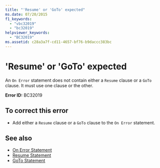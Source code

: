 ```yaml
---
title: "'Resume' or 'GoTo' expected"
ms.date: 07/20/2015
f1_keywords: 
  - "vbc32019"
  - "bc32019"
helpviewer_keywords: 
  - "BC32019"
ms.assetid: c28a3a7f-cd11-4657-bf76-b9daccc383bc
---
```

# 'Resume' or 'GoTo' expected
An `On Error` statement does not contain either a `Resume` clause or a `GoTo` clause. It must use one clause or the other.  
  
 **Error ID:** BC32019  
  
## To correct this error  
  
- Add either a `Resume` clause or a `GoTo` clause to the `On Error` statement.  
  
## See also

- [On Error Statement](../../visual-basic/language-reference/statements/on-error-statement.md)
- [Resume Statement](../../visual-basic/language-reference/statements/resume-statement.md)
- [GoTo Statement](../../visual-basic/language-reference/statements/goto-statement.md)
